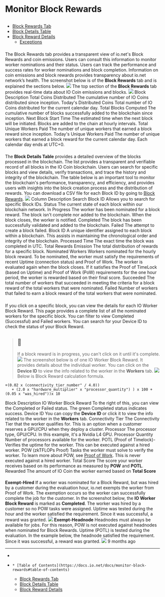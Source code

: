 # Monitor Block Rewards
## [](https://docs.io.net/docs/monitor-block-rewards#table-of-contents)
  * [Block Rewards Tab](https://docs.io.net/docs/monitor-block-rewards#block-rewards-tab)
  * [Block Details Table](https://docs.io.net/docs/monitor-block-rewards#block-details-table)
  * [Block Reward Details](https://docs.io.net/docs/monitor-block-rewards#block-reward-details)
    * [Exceptions](https://docs.io.net/docs/monitor-block-rewards#exceptions)


### [](https://docs.io.net/docs/monitor-block-rewards#block-rewards-tab)
The Block Rewards tab provides a transparent view of io.net's Block Rewards and coin emissions. Users can consult this information to monitor worker nominations and their status. Users can track the performance and success rates for worker nominations and block completion. Information on coin emissions and block rewards provides transparency about io.net network’s health.
The screenshot below is of the **Block Rewards** tab and is explained the sections below. 
![](https://files.readme.io/a4a3f9b-block_rewards.png)
The top section of the **Block Rewards** tab provides real-time data about IO Coin emissions and blocks.
![](https://files.readme.io/1fbaaa2-bwtop.png)
Block 
Description 
Total Coins Distributed 
The cumulative number of IO Coins distributed since inception.
Today's Distributed Coins 
Total number of IO Coins distributed for the current calendar day. 
Total Blocks Computed 
The cumulative number of blocks successfully added to the blockchain since inception.
Next Block Start Time
The estimated time when the next block will be initiated. Blocks are added to the chain at hourly intervals.
Total Unique Workers Paid 
The number of unique workers that earned a block reward since inception. 
Today's Unique Workers Paid 
The number of unique workers that earned a block reward for the current calendar day. Each calendar day ends at UTC+0. 
### [](https://docs.io.net/docs/monitor-block-rewards#block-details-table)
The **Block Details Table** provides a detailed overview of the blocks processed in the blockchain. The list provides a transparent and verifiable record of all blocks in the IO Coin blockchain. Users can search for specific blocks and view details, verify transactions, and trace the history and integrity of the blockchain.
The table below is an important tool to monitor the blockchain's performance, transparency, and efficiency, and provides users with insights into the block creation process and the distribution of rewards.
You can download a CSV file for each Block ID by going to [Block Rewards](https://block-rewards.io.solutions/). 
![](https://files.readme.io/9eda851-brbottom.png)
Column 
Description 
Search Block ID 
Allows you to search for specific Block IDs. 
Status 
The current state of each block within our blockchain network.
In Progress 
The worker has been nominated for a block reward. The block isn't complete nor added to the blockchain. When the block closes, the worker is notified. 
Completed 
The block has been successfully validated and added to the blockchain. 
Failed 
The attempt to create a block failed. 
Block ID 
A unique identifier assigned to each block within a blockchain. This assists in maintaining the chronological order and integrity of the blockchain. 
Processed Time 
The exact time the block was completed in UTC. 
Total Rewards Emission 
The total distribution of rewards for a specific block. 
Nominated Workers 
Workers nominated for the hourly block reward. To be nominated, the worker must satisfy the requirements of recent Uptime (connection status) and Proof of Work. The worker is evaluated again when the block closes. If it satisfies the Proof of TimeLock (based on Uptime) and Proof of Work (PoW) requirements for the one hour period, the worker is rewarded based on their final score.
Succeeded 
The total number of workers that succeeded in meeting the criteria for a block reward of the total workers that were nominated.
Failed 
Number of workers that failed to earn a block reward of the total workers that were nominated. 
### [](https://docs.io.net/docs/monitor-block-rewards#block-reward-details)
If you click on a specific block, you can view the details for each IO Worker Block Reward. This page provides a complete list of all the nominated workers for the specific block. You can filter to view Completed (Successful) and Failed workers. You can search for your Device ID to check the status of your Block Reward. 
> ## 📘
> If a block reward is in progress, you can't click on it until it's complete.
![](https://files.readme.io/03091d7-br2.png)
The screenshot below is of one IO Worker Block Reward. It provides details about the individual worker. You can click on the **Device ID** to view the info related to the worker in the **Workers** tab. 
![](https://files.readme.io/61906ca-br1.png)
Below is Block Reward calculation formula.
```
+(0.02 x (connectivity_tier_number" / 4.0))  
   + (2.0 x "hardware_multiplier" x "processor_quantity") ) x 100 + (0.05 x "was_hired"))x 10

```

Block 
Description 
IO Worker Block Reward
To the right of this, you can view the Completed or Failed status. The green Completed status indicates success.
Device ID 
You can copy the **Device ID** or click it to view the info related to the worker in the **Workers** tab.
Connectivity Tier 
The Connectivity Tier that the worker qualifies for. This is an option when a customer reserves a GPU/CPU when they deploy a cluster.
Processor
The processor type, GPU/CPU. In this example, it's a Nvidia L4 GPU.
Processor Quantity
Number of processors available for the worker.
POTL
(Proof of Timelock)- Verifies the uptime for the worker. This can be executed against a hired worker.
POW
(zkTFLOPs Proof) Tasks the worker must solve to verify the worker. To learn more about POW, see [Proof of Work](https://docs.io.net/docs/proof-of-work). This is never executed against a hired worker.
Total Score
The score your worker receives based on its performance as measured by **POW** and **POTL**.
Rewarded
The amount of IO Coin the worker earned based on **Total Score**
#### [](https://docs.io.net/docs/monitor-block-rewards#exceptions)
**Exempt-Hired**
If a worker was nominated for a Block Reward, but was hired by a customer during the evaluation hour, io.net exempts the worker from Proof of Work. The exemption occurs so the worker can successfully complete the job for the customer. 
In the screenshot below, the **IO Worker Block Reward** is marked as **Completed**. The worker was hired by a customer so no POW tasks were assigned. Uptime was tested during the hour and the worker satisfied the requirement. Since it was successful, a reward was granted.
![](https://files.readme.io/7f01b1e-exempt-hired.png)
**Exempt-Headnode**
Headnodes must always be available for jobs. For this reason, POW is not executed against headnodes when nominated for Block Rewards. Uptime (POTL) is tested during the evaluation. In the example below, the headnode satisfied the requirement. Since it was successful, a reward was granted.
![](https://files.readme.io/b33bbd7-ex_headnode.png)
9 months ago
* * *
  * [](https://docs.io.net/docs/monitor-block-rewards)
  *     * [Table of Contents](https://docs.io.net/docs/monitor-block-rewards#table-of-contents)
      * [Block Rewards Tab](https://docs.io.net/docs/monitor-block-rewards#block-rewards-tab)
      * [Block Details Table](https://docs.io.net/docs/monitor-block-rewards#block-details-table)
      * [Block Reward Details](https://docs.io.net/docs/monitor-block-rewards#block-reward-details)


